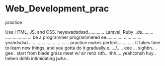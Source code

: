 # Web_Development_prac
practice

Use HTML, JS, and CSS.
 heyewadsdssd.............
Laravel, Ruby ..ds.........
.....................
be a programmer programmered ee............................
 yeahdsdsd.................................
practice makes perfect.............
It takes time to learn new things, and you gotta do it gradually.e...../..
..
 eee ...
sighbn..
. gee . start from blade grass meet w/ sir renz
sith..
hhh....
yeahcxhsh
huy..
heben
ddhb
intimidating
jwha
..
